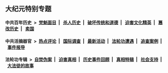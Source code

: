 ## 大纪元特别专题

#### 中共百年历史 &nbsp;>&nbsp; [党魁面目](indexes/nf1176107/README.md?09180430) &nbsp;| &nbsp; [杀人历史](indexes/nf1176106/README.md?09180430) &nbsp;| &nbsp; [破坏传统和道德](indexes/nf1176106/README.md?09180430) &nbsp;| &nbsp; [迫害文化精英](indexes/nf1176111/README.md?09180430) &nbsp;| &nbsp; [篡改历史](indexes/nf1176115/README.md?09180430) &nbsp;| &nbsp; [卖国](indexes/nf1176117/README.md?09180430) 

#### 中共活摘器官 &nbsp;>&nbsp; [热点评论](indexes/nf5879/README.md?09180430) &nbsp;| &nbsp; [国际调查](indexes/nf5947/README.md?09180430) &nbsp;| &nbsp; [最新活动](indexes/nf5883/README.md?09180430) &nbsp;| &nbsp; [法轮功遭遇](indexes/nf5881/README.md?09180430) &nbsp;| &nbsp; [追查案例](indexes/nf5880/README.md?09180430) &nbsp;| &nbsp; [事件报导](indexes/nf5877/README.md?09180430) 

#### 法轮功专辑 &nbsp;>&nbsp; [自焚伪案](indexes/nf5562/README.md?09180430) &nbsp;| &nbsp; [迫害真相](indexes/nf4379/README.md?09180430) &nbsp;| &nbsp; [历史事件回顾](indexes/nf5793/README.md?09180430) &nbsp;| &nbsp; [真相特辑](indexes/nf4389/README.md?09180430) &nbsp;| &nbsp; [社会支持](indexes/nf4386/README.md?09180430) &nbsp;| &nbsp; [大法徒的故事](indexes/nf1147481/README.md?09180430) 


